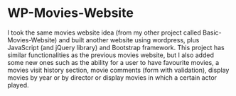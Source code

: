 # WP-Movies-Website
I took the same movies website idea (from my other project called Basic-Movies-Website) and built another website using wordpress, plus JavaScript (and jQuery library) and Bootstrap framework. This project has similar functionalities as the previous movies website, but I also added some new ones such as the ability for a user to have favourite movies, a movies visit history section, movie comments (form with validation), display movies by year or by director or display movies in which a certain actor played.
